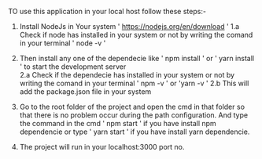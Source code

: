 TO use this application in your local host follow these steps:-

1. Install NodeJs in Your system ' https://nodejs.org/en/download '
1.a Check if node has installed in your system or not by writing the comand in your terminal ' node -v '

2. Then install any one of the  dependecie like ' npm install ' or ' yarn install ' to start the development server  
2.a Check if the dependecie has installed in your system or not by  writing the comand in your terminal ' npm -v ' or 'yarn -v '
2.b This will add the package.json file in your system 

3. Go to the root folder of the project and open the cmd in that folder so that there is no problem occur during the path configuration.
And type the command in the cmd ' npm start ' if you have install npm dependencie or type ' yarn start ' if you have install yarn dependencie.

4. The project will run in your localhost:3000 port no.

